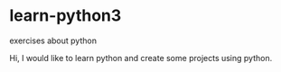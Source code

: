 # learn-python3
exercises about python

Hi, I would like to learn python and create some projects using python.
